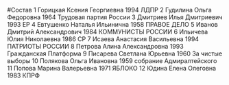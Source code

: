 #Состав
1 Горицкая Ксения Георгиевна 1994 ЛДПР
2 Гудилина Ольга Федоровна 1964 Трудовая партия России
3 Дмитриев Илья Дмитриевич 1993 ЕР
4 Евтушенко Наталья Ильинична 1958 ПРАВОЕ ДЕЛО
5 Иванов Дмитрий Александрович 1984 КОММУНИСТЫ РОССИИ
6 Ильичева Юлия Николаевна 1986 СР
7 Исаева Анастасия Васильевна 1994 ПАТРИОТЫ РОССИИ
8 Петрова Алина Александровна 1993 Гражданская Платформа
9 Писарева Светлана Юрьевна 1960 За чистые выборы
10 Полякова Ольга Ивановна 1959 собрание Адмиралтейского
11 Попова Марина Валерьевна 1971 ЯБЛОКО
12 Юдина Елена Олеговна 1983 КПРФ
